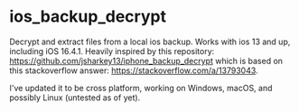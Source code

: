 # ios_backup_decrypt
Decrypt and extract files from a local ios backup. Works with ios 13 and up, including iOS 16.4.1. Heavily inspired by this repository: https://github.com/jsharkey13/iphone_backup_decrypt which is based on this stackoverflow answer: https://stackoverflow.com/a/13793043.

I've updated it to be cross platform, working on Windows, macOS, and possibly Linux (untested as of yet).
